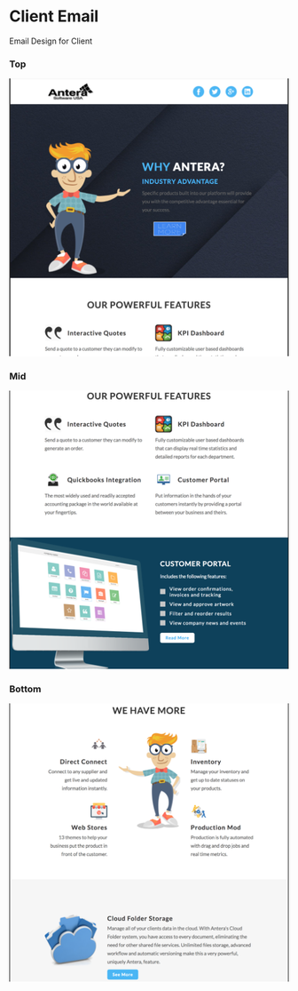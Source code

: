 # Client Email

Email Design for Client

### Top

![Top](https://github.com/InternetsDeveloper/email/blob/master/placeholder-images/Screenshot.png)

### Mid

![Mid](https://github.com/InternetsDeveloper/email/blob/master/placeholder-images/Screenshot1.png)

### Bottom

![Bottom](https://github.com/InternetsDeveloper/email/blob/master/placeholder-images/Screenshot2.png)